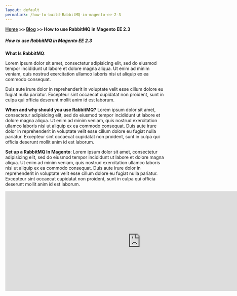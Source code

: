 ```yaml
---
layout: default
permalink: /how-to-build-RabbitMQ-in-magento-ee-2-3
---
```

**[Home](https://supravatm.github.io/) >> [Blog](https://supravatm.github.io/blogs.html) >> How to use RabbitMQ in Magento EE 2.3**

##### How to use RabbitMQ in Magento EE 2.3

**What Is RabbitMQ**:

Lorem ipsum dolor sit amet, consectetur adipisicing elit, sed do eiusmod tempor incididunt ut labore et dolore magna aliqua. Ut enim ad minim veniam, quis nostrud exercitation ullamco laboris nisi ut aliquip ex ea commodo consequat.

Duis aute irure dolor in reprehenderit in voluptate velit esse cillum dolore eu fugiat nulla pariatur. Excepteur sint occaecat cupidatat non proident, sunt in culpa qui officia deserunt mollit anim id est laborum.

**When and why should you use RabbitMQ?**
Lorem ipsum dolor sit amet, consectetur adipisicing elit, sed do eiusmod tempor incididunt ut labore et dolore magna aliqua. Ut enim ad minim veniam, quis nostrud exercitation ullamco laboris nisi ut aliquip ex ea commodo consequat. Duis aute irure dolor in reprehenderit in voluptate velit esse cillum dolore eu fugiat nulla pariatur. Excepteur sint occaecat cupidatat non proident, sunt in culpa qui officia deserunt mollit anim id est laborum.

**Set up a RabbitMQ In Magento**:
Lorem ipsum dolor sit amet, consectetur adipisicing elit, sed do eiusmod tempor incididunt ut labore et dolore magna aliqua. Ut enim ad minim veniam, quis nostrud exercitation ullamco laboris nisi ut aliquip ex ea commodo consequat. Duis aute irure dolor in reprehenderit in voluptate velit esse cillum dolore eu fugiat nulla pariatur. Excepteur sint occaecat cupidatat non proident, sunt in culpa qui officia deserunt mollit anim id est laborum.


<iframe width="854" height="315" src="https://www.youtube.com/embed/2MsN8gpT6jY" frameborder="0" allowfullscreen></iframe>
